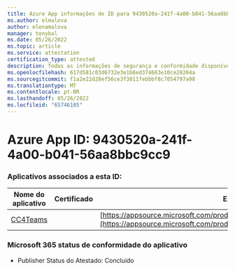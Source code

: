 ```yaml
---
title: Azure App informações de ID para 9430520a-241f-4a00-b041-56aa8bbc9cc9
ms.author: elmalova
author: elenamalova
manager: tonybal
ms.date: 05/26/2022
ms.topic: article
ms.service: attestation
certification_type: attested
description: Todas as informações de segurança e conformidade disponíveis para 9430520a-241f-4a00-b041-56aa8bbc9cc9.
ms.openlocfilehash: 617d581c03d6732e3e1b8ed374663e10ce28204a
ms.sourcegitcommit: f1a2e22d28ef56ce3f3811febbbf8c7054797a98
ms.translationtype: MT
ms.contentlocale: pt-BR
ms.lasthandoff: 05/26/2022
ms.locfileid: "65746105"
---
```

# <a name="azure-app-id-9430520a-241f-4a00-b041-56aa8bbc9cc9"></a>Azure App ID: 9430520a-241f-4a00-b041-56aa8bbc9cc9


### <a name="apps-associated-with-this-id"></a>Aplicativos associados a esta ID:
| **Nome do aplicativo** | **Certificado** | **Exibir no AppSource** |
|--------------|---------------|-----------------------|
| [CC4Teams](../forward/contactcenter4all1634641680587.cc4all_01.md) |  | [https://appsource.microsoft.com/product/office/contactcenter4all1634641680587.cc4all_01](https://appsource.microsoft.com/product/office/contactcenter4all1634641680587.cc4all_01) |

### <a name="microsoft-365-app-compliance-status"></a>Microsoft 365 status de conformidade do aplicativo
- Publisher Status do Atestado: Concluído
